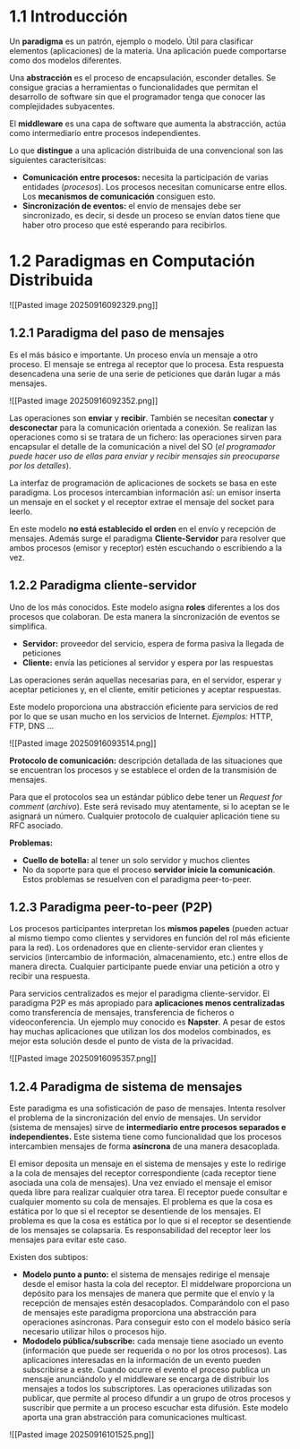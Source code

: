 # 1.1 Introducción
Un **paradigma** es un patrón, ejemplo o modelo. Útil para clasificar elementos (aplicaciones) de la materia. Una aplicación puede comportarse como dos modelos diferentes.

Una **abstracción** es el proceso de encapsulación, esconder detalles. Se consigue gracias a herramientas o funcionalidades que permitan el desarrollo de software sin que el programador tenga que conocer las complejidades subyacentes.

El **middleware** es una capa de software que aumenta la abstracción, actúa como intermediario entre procesos independientes.

Lo que **distingue** a una aplicación distribuida de una convencional son las siguientes caracterísitcas:
- **Comunicación entre procesos:** necesita la participación de varias entidades (*procesos*). Los procesos necesitan comunicarse entre ellos. Los **mecanismos de comunicación** consiguen esto.
- **Sincronización de eventos:** el envío de mensajes debe ser sincronizado, es decir, si desde un proceso se envían datos tiene que haber otro proceso que esté esperando para recibirlos.


# 1.2 Paradigmas en Computación Distribuida
![[Pasted image 20250916092329.png]]


## 1.2.1 Paradigma del paso de mensajes
Es el más básico e importante. Un proceso envía un mensaje a otro proceso. El mensaje se entrega al receptor que lo procesa. Esta respuesta desencadena una serie de una serie de peticiones que darán lugar a más mensajes.

![[Pasted image 20250916092352.png]]

Las operaciones son **enviar** y **recibir**. También se necesitan **conectar** y **desconectar** para la comunicación orientada a conexión. Se realizan las operaciones como si se tratara de un fichero: las operaciones sirven para encapsular el detalle de la comunicación a nivel del SO (*el programador puede hacer uso de ellas para enviar y recibir mensajes sin preocuparse por los detalles*). 

La interfaz de programación de aplicaciones de sockets se basa en este paradigma. Los procesos intercambian información así: un emisor inserta un mensaje en el socket y el receptor extrae el mensaje del socket para leerlo.

En este modelo **no está establecido el orden** en el envío y recepción de mensajes. Además surge el paradigma **Cliente-Servidor** para resolver que ambos procesos (emisor y receptor) estén escuchando o escribiendo a la vez.

## 1.2.2 Paradigma cliente-servidor
Uno de los más conocidos. Este modelo asigna **roles** diferentes a los dos procesos que colaboran. De esta manera la sincronización de eventos se simplifica.
- **Servidor:** proveedor del servicio, espera de forma pasiva la llegada de peticiones
- **Cliente:** envía las peticiones al servidor y espera por las respuestas

Las operaciones serán aquellas necesarias para, en el servidor, esperar y aceptar peticiones y, en el cliente, emitir peticiones y aceptar respuestas.

Este modelo proporciona una abstracción eficiente para servicios de red por lo que se usan mucho en los servicios de Internet. *Ejemplos:* HTTP, FTP, DNS ...

![[Pasted image 20250916093514.png]]

**Protocolo de comunicación:** descripción detallada de las situaciones que se encuentran los procesos y se establece el orden de la transmisión de mensajes. 

Para que el protocolos sea un estándar público debe tener un *Request for comment* (*archivo*). Este será revisado muy atentamente, si lo aceptan se le asignará un número. Cualquier protocolo de cualquier aplicación tiene su RFC asociado.

**Problemas:**
- **Cuello de botella:** al tener un solo servidor y muchos clientes
- No da soporte para que el proceso **servidor inicie la comunicación**.
Estos problemas se resuelven con el paradigma peer-to-peer.


## 1.2.3 Paradigma peer-to-peer (P2P)
Los procesos participantes interpretan los **mismos papeles** (pueden actuar al mismo tiempo como clientes y servidores en función del rol más eficiente para la red). Los ordenadores que en cliente-servidor eran clientes y servicios (intercambio de información, almacenamiento, etc.) entre ellos de manera directa. Cualquier participante puede enviar una petición a otro y recibir una respuesta.

Para servicios centralizados es mejor el paradigma cliente-servidor. El paradigma P2P es más apropiado para **aplicaciones menos centralizadas** como transferencia de mensajes, transferencia de ficheros o videoconferencia. Un ejemplo muy conocido es **Napster**. A pesar de estos hay muchas aplicaciones que utilizan los dos modelos combinados, es mejor esta solución desde el punto de vista de la privacidad.

![[Pasted image 20250916095357.png]]

## 1.2.4 Paradigma de sistema de mensajes
Este paradigma es una sofisticación de paso de mensajes. Intenta resolver el problema de la sincronización del envío de mensajes. Un servidor (sistema de mensajes)  sirve de **intermediario entre procesos separados e independientes.** Este sistema tiene como funcionalidad que los procesos intercambien mensajes de forma **asíncrona** de una manera desacoplada.

El emisor deposita un mensaje en el sistema de mensajes y este lo redirige a la cola de mensajes del receptor correspondiente (cada receptor tiene asociada una cola de mensajes). Una vez enviado el mensaje el emisor queda libre para realizar cualquier otra tarea. El receptor puede consultar e cualquier momento su cola de mensajes. El problema  es que la cosa es estática por lo que si el receptor se desentiende de los mensajes. El problema es que la cosa es estática por lo que si el receptor se desentiende de los mensajes se colapsaría. Es responsabilidad del receptor leer los mensajes para evitar este caso.

Existen dos subtipos:
- **Modelo punto a punto:** el sistema de mensajes redirige el mensaje desde el emisor hasta la cola del receptor. El middelware proporciona un depósito para los mensajes de manera que permite que el envío y la recepción de mensajes estén desacoplados. Comparándolo con el paso de mensajes este paradigma proporciona una abstracción para operaciones asíncronas. Para conseguir esto con el modelo básico sería necesario utilizar hilos o procesos hijo.
- **Mododelo pública/subscribe:** cada mensaje tiene asociado un evento (información que puede ser requerida o no por los otros procesos). Las aplicaciones interesadas en la información de un evento pueden subscribirse a este. Cuando  ocurre el evento el proceso publica un mensaje anunciándolo y el middleware se encarga de distribuir los mensajes a todos los subscriptores. Las operaciones utilizadas son publicar, que permite al proceso difundir a un grupo de otros procesos y suscribir que permite a un proceso escuchar esta difusión. Este modelo aporta una gran abstracción para comunicaciones multicast.

![[Pasted image 20250916101525.png]]

